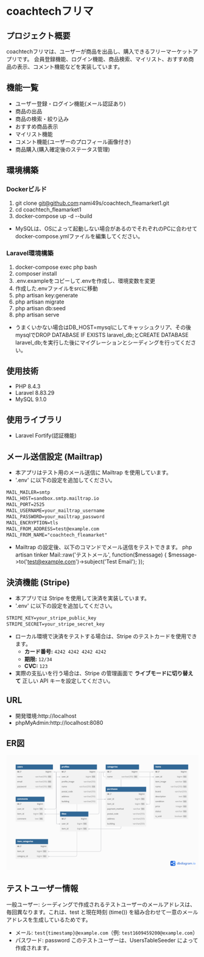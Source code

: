 # coachtechフリマ

## プロジェクト概要
coachtechフリマは、ユーザーが商品を出品し、購入できるフリーマーケットアプリです。
会員登録機能、ログイン機能、商品検索、マイリスト、おすすめ商品の表示、コメント機能などを実装しています。

## 機能一覧
- ユーザー登録・ログイン機能(メール認証あり)
- 商品の出品
- 商品の検索・絞り込み
- おすすめ商品表示
- マイリスト機能
- コメント機能(ユーザーのプロフィール画像付き)
- 商品購入(購入確定後のステータス管理)

## 環境構築
### Dockerビルド
1. git clone git@github.com:nami49s/coachtech_fleamarket1.git
2. cd coachtech_fleamarket1
3. docker-compose up -d --build

* MySQLは、OSによって起動しない場合があるのでそれぞれのPCに合わせてdocker-compose.ymlファイルを編集してください。

### Laravel環境構築
1. docker-compose exec php bash
2. composer install
3. .env.exampleをコピーして.envを作成し、環境変数を変更
4. 作成した.envファイルをsrcに移動
5. php artisan key:generate
6. php artisan migrate
7. php artisan db:seed
8. php artisan serve
* うまくいかない場合はDB_HOST=mysqlにしてキャッシュクリア、その後mysqlでDROP DATABASE IF EXISTS laravel_db;とCREATE DATABASE laravel_db;を実行した後にマイグレーションとシーディングを行ってください。

## 使用技術
- PHP 8.4.3
- Laravel 8.83.29
- MySQL 9.1.0

## 使用ライブラリ
- Laravel Fortify(認証機能)

## メール送信設定 (Mailtrap)
- 本アプリはテスト用のメール送信に Mailtrap を使用しています。
- '.env' に以下の設定を追加してください。
```env
MAIL_MAILER=smtp
MAIL_HOST=sandbox.smtp.mailtrap.io
MAIL_PORT=2525
MAIL_USERNAME=your_mailtrap_username
MAIL_PASSWORD=your_mailtrap_password
MAIL_ENCRYPTION=tls
MAIL_FROM_ADDRESS=test@example.com
MAIL_FROM_NAME="coachtech_fleamarket"
```
- Mailtrap の設定後、以下のコマンドでメール送信をテストできます。
php artisan tinker
			Mail::raw('テストメール', function($message) {
                $message->to('test@example.com')->subject('Test Email');
            });

## 決済機能 (Stripe)
- 本アプリでは Stripe を使用して決済を実装しています。
- '.env' に以下の設定を追加してください。
```env
STRIPE_KEY=your_stripe_public_key
STRIPE_SECRET=your_stripe_secret_key
```

- ローカル環境で決済をテストする場合は、Stripe のテストカードを使用できます。
  - **カード番号:** `4242 4242 4242 4242`
  - **期限:** `12/34`
  - **CVC:** `123`
- 実際の支払いを行う場合は、Stripe の管理画面で **ライブモードに切り替えて** 正しい API キーを設定してください。

## URL
- 開発環境:http://localhost
- phpMyAdmin:http://localhost:8080

## ER図
![ER図](public/images/coachtech-flea-market.png)

## テストユーザー情報
一般ユーザー:
シーディングで作成されるテストユーザーのメールアドレスは、毎回異なります。これは、test と現在時刻 (time()) を組み合わせて一意のメールアドレスを生成しているためです。
- メール: `test{timestamp}@example.com`（例: `test1609459200@example.com`）
- パスワード: password
このテストユーザーは、UsersTableSeeder によって作成されます。
